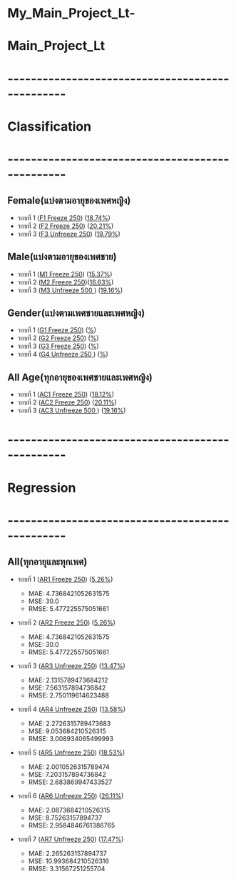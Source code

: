 # My_Main_Project_Lt-
# Main_Project_Lt

# ------------------------------------------------
# Classification
# ------------------------------------------------
## Female(แบ่งตามอายุของเพศหญิง)
  - รอบที่ 1 ([F1 Freeze 250](https://github.com/Wanita-8943/My_Main_Project_Lt-/blob/main/F1_Train_Freeze_250.ipynb)) ([18.74%](https://github.com/Wanita-8943/My_Main_Project_Lt-/blob/main/F1_Predict_Freeze.ipynb))
  - รอบที่ 2 ([F2 Freeze 250](https://github.com/Wanita-8943/My_Main_Project_Lt-/blob/main/F2_Train_Freeze_250.ipynb))  ([20.21%](https://github.com/Wanita-8943/My_Main_Project_Lt-/blob/main/F2_Predict_Freeze.ipynb))
  - รอบที่ 3 ([F3 Unfreeze 250](https://github.com/Wanita-8943/My_Main_Project_Lt-/blob/main/F3_Train_Unfreeze_250.ipynb)) ([19.79%](https://github.com/Wanita-8943/My_Main_Project_Lt-/blob/main/F3_Predict_Unfreeze_250.ipynb))


  ## Male(แบ่งตามอายุของเพศชาย)
   - รอบที่ 1 ([M1 Freeze 250](https://github.com/Wanita-8943/My_Main_Project_Lt-/blob/main/M1_Train_Freeze_250_Lt.ipynb)) ([15.37%](https://github.com/Wanita-8943/My_Main_Project_Lt-/blob/main/M1_Predict_Freeze.ipynb))
   - รอบที่ 2 ([M2 Freeze 250](https://github.com/Wanita-8943/My_Main_Project_Lt-/blob/main/M2_Train_Freeze_250.ipynb))([16.63%](https://github.com/Wanita-8943/My_Main_Project_Lt-/blob/main/M2_Predict_Freeze.ipynb))
   - รอบที่ 3 ([M3 Unfreeze 500 ](https://github.com/Wanita-8943/My_Main_Project_Lt-/blob/main/M3_Train_Unfreeze_500.ipynb)) ([19.16%](https://github.com/Wanita-8943/My_Main_Project_Lt-/blob/main/M3_Predict_Unfreeze_500_Lt.ipynb))

  ## Gender(แบ่งตามเพศชายและเพศหญิง)
   - รอบที่ 1 ([G1 Freeze 250]())   ([%]()) 
   - รอบที่ 2 ([G2 Freeze 250]())  ([%]())
   - รอบที่ 3 ([G3 Freeze 250]()) ([%]())
   - รอบที่ 4 ([G4 Unfreeze 250 ]()) ([%]())

  ## All Age(ทุกอายุของเพศชายและเพศหญิง)
   - รอบที่ 1 ([AC1 Freeze 250](https://github.com/Wanita-8943/My_Main_Project_Lt-/blob/main/AC1_Train_Freeze_250_Lt.ipynb)) ([18.12%](https://github.com/Wanita-8943/My_Main_Project_Lt-/blob/main/AC1_Predict_Freeze_Lt.ipynb))
  - รอบที่ 2 ([AC2 Freeze 250](https://colab.research.google.com/drive/1a9B1azmSkmzJIct6Ykzc34sOiLH83gx6?authuser=1#scrollTo=D-hCRloc3t39))  ([20.11%](https://github.com/Wanita-8943/My_Main_Project_Lt-/blob/main/AC2_Predict_Freeze_Lt.ipynb))
  - รอบที่ 3 ([AC3 Unfreeze 500 ](https://github.com/Wanita-8943/My_Main_Project_Lt-/blob/main/AC3_Train_Unfreeze_500_Lt.ipynb)) ([19.16%](https://github.com/Wanita-8943/My_Main_Project_Lt-/blob/main/AC3_Predict_Unfreeze_500_Lt.ipynb))


 # ------------------------------------------------
 # Regression
 # ------------------------------------------------

 ## All(ทุกอายุและทุกเพศ) 
  - รอบที่ 1 ([AR1 Freeze 250](https://github.com/Wanita-8943/My_Main_Project_Lt-/blob/main/5.1_(4e-4)AR1_Train_Freeze_250_Lt.ipynb)) ([5.26%](https://github.com/Wanita-8943/My_Main_Project_Lt-/blob/main/5.1_(4e-4)AR1_Predict_Freeze_250_Lt.ipynb))
    - MAE: 4.7368421052631575
    - MSE: 30.0
    - RMSE: 5.477225575051661
  
  - รอบที่ 2 ([AR2 Freeze 250](https://github.com/Wanita-8943/My_Main_Project_Lt-/blob/main/5.2_(4e-4)AR2_Train_Freeze_250_Lt.ipynb))  ([5.26%](https://github.com/Wanita-8943/My_Main_Project_Lt-/blob/main/5.2_(4e-4)AR2_Predict_Freeze_250_Lt.ipynb))
    - MAE: 4.7368421052631575
    - MSE: 30.0
    - RMSE: 5.477225575051661
  - รอบที่ 3 ([AR3 Unfreeze 250](https://github.com/Wanita-8943/My_Main_Project_Lt-/blob/main/5.3_(4e-4)AR3_Train_Unfreeze_250_Lt.ipynb)) ([13.47%](https://github.com/Wanita-8943/My_Main_Project_Lt-/blob/main/5.3_(4e-4)AR3_Predict_Unfreeze_250_Lt.ipynb))
    - MAE: 2.1315789473684212
    - MSE: 7.563157894736842
    - RMSE: 2.750119614623488

  - รอบที่ 4 ([AR4 Unfreeze 250](https://github.com/Wanita-8943/My_Main_Project_Lt-/blob/main/5.4_(4e-4)AR4_Train_Unfreeze_250_Lt.ipynb)) ([13.58%](https://github.com/Wanita-8943/My_Main_Project_Lt-/blob/main/5.4_(4e-4)AR4_Predict_Unfreeze_250_Lt.ipynb))
    - MAE: 2.2726315789473683
    - MSE: 9.053684210526315
    - RMSE: 3.008934065499993

  - รอบที่ 5 ([AR5 Unfreeze 250](https://github.com/Wanita-8943/My_Main_Project_Lt-/blob/main/5.5_(4e-4)AR5_Train_Unfreeze_250_Lt.ipynb)) ([18.53%](https://github.com/Wanita-8943/My_Main_Project_Lt-/blob/main/5.5_(4e-4)AR5_Predict_Unfreeze_250_Lt.ipynb))
    - MAE: 2.0010526315789474
    - MSE: 7.203157894736842
    - RMSE: 2.683869947433527

  - รอบที่ 6 ([AR6 Unfreeze 250](https://github.com/Wanita-8943/My_Main_Project_Lt-/blob/main/5.6_(4e-4)AR6_Train_Unfreeze_250_Lt.ipynb)) ([26.11%](https://github.com/Wanita-8943/My_Main_Project_Lt-/blob/main/5.6_(4e-4)AR6_Predict_Unfreeze_250_Lt.ipynb))
    - MAE: 2.0873684210526315
    - MSE: 8.75263157894737
    - RMSE: 2.9584846761386765

  - รอบที่ 7 ([AR7 Unfreeze 250](https://github.com/Wanita-8943/My_Main_Project_Lt-/blob/main/5.7_(4e-4)AR7_Train_Unfreeze_250_Lt.ipynb)) ([17.47%](https://github.com/Wanita-8943/My_Main_Project_Lt-/blob/main/5.7_(4e-4)AR7_Predict_Unfreeze_250_Lt.ipynb))
     - MAE: 2.265263157894737
     - MSE: 10.993684210526316
     - RMSE: 3.31567251255704
